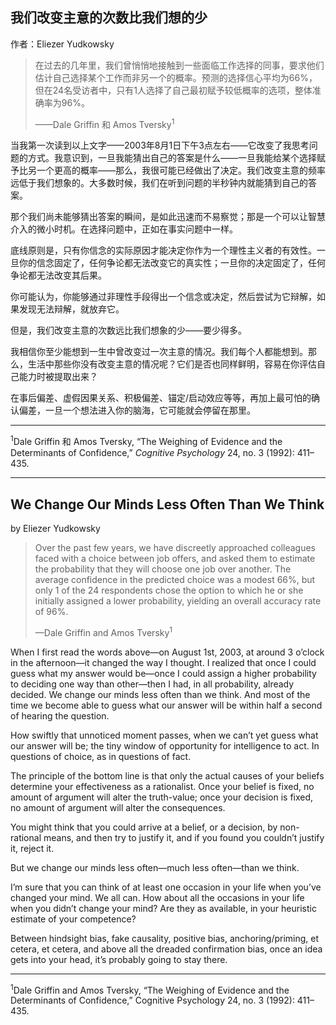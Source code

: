 ## 我们改变主意的次数比我们想的少

作者：Eliezer Yudkowsky

> 在过去的几年里，我们曾悄悄地接触到一些面临工作选择的同事，要求他们估计自己选择某个工作而非另一个的概率。预测的选择信心平均为66%，但在24名受访者中，只有1人选择了自己最初赋予较低概率的选项，整体准确率为96%。
>
> ——Dale Griffin 和 Amos Tversky<sup>1</sup>

当我第一次读到以上文字——2003年8月1日下午3点左右——它改变了我思考问题的方式。我意识到，一旦我能猜出自己的答案是什么——一旦我能给某个选择赋予比另一个更高的概率——那么，我很可能已经做出了决定。我们改变主意的频率远低于我们想象的。大多数时候，我们在听到问题的半秒钟内就能猜到自己的答案。

那个我们尚未能够猜出答案的瞬间，是如此迅速而不易察觉；那是一个可以让智慧介入的微小时机。在选择问题中，正如在事实问题中一样。

底线原则是，只有你信念的实际原因才能决定你作为一个理性主义者的有效性。一旦你的信念固定了，任何争论都无法改变它的真实性；一旦你的决定固定了，任何争论都无法改变其后果。

你可能认为，你能够通过非理性手段得出一个信念或决定，然后尝试为它辩解，如果发现无法辩解，就放弃它。

但是，我们改变主意的次数远比我们想象的少——要少得多。

我相信你至少能想到一生中曾改变过一次主意的情况。我们每个人都能想到。那么，生活中那些你没有改变主意的情况呢？它们是否也同样鲜明，容易在你评估自己能力时被提取出来？

在事后偏差、虚假因果关系、积极偏差、锚定/启动效应等等，再加上最可怕的确认偏差，一旦一个想法进入你的脑海，它可能就会停留在那里。

---

<sup>1</sup>Dale Griffin 和 Amos Tversky, “The Weighing of Evidence and the Determinants of Confidence,” *Cognitive Psychology* 24, no. 3 (1992): 411–435.

---

## We Change Our Minds Less Often Than We Think

by Eliezer Yudkowsky

> Over the past few years, we have discreetly approached colleagues faced with a choice between job offers, and asked them to estimate the probability that they will choose one job over another. The average confidence in the predicted choice was a modest 66%, but only 1 of the 24 respondents chose the option to which he or she initially assigned a lower probability, yielding an overall accuracy rate of 96%.
> 
> —Dale Griffin and Amos Tversky<sup>1</sup>

When I first read the words above—on August 1st, 2003, at around 3 o’clock in the afternoon—it changed the way I thought. I realized that once I could guess what my answer would be—once I could assign a higher probability to deciding one way than other—then I had, in all probability, already decided. We change our minds less often than we think. And most of the time we become able to guess what our answer will be within half a second of hearing the question.

How swiftly that unnoticed moment passes, when we can’t yet guess what our answer will be; the tiny window of opportunity for intelligence to act. In questions of choice, as in questions of fact.

The principle of the bottom line is that only the actual causes of your beliefs determine your effectiveness as a rationalist. Once your belief is fixed, no amount of argument will alter the truth-value; once your decision is fixed, no amount of argument will alter the consequences.

You might think that you could arrive at a belief, or a decision, by non-rational means, and then try to justify it, and if you found you couldn’t justify it, reject it.

But we change our minds less often—much less often—than we think.

I’m sure that you can think of at least one occasion in your life when you’ve changed your mind. We all can. How about all the occasions in your life when you didn’t change your mind? Are they as available, in your heuristic estimate of your competence?

Between hindsight bias, fake causality, positive bias, anchoring/priming, et cetera, et cetera, and above all the dreaded confirmation bias, once an idea gets into your head, it’s probably going to stay there.

---

<sup>1</sup>Dale Griffin and Amos Tversky, “The Weighing of Evidence and the Determinants of Confidence,” Cognitive Psychology 24, no. 3 (1992): 411–435.